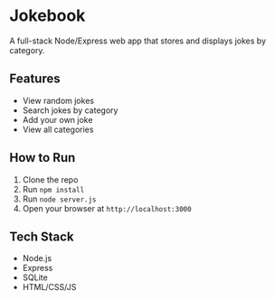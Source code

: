 # Jokebook 

A full-stack Node/Express web app that stores and displays jokes by category.

## Features
- View random jokes
- Search jokes by category
- Add your own joke
- View all categories

## How to Run
1. Clone the repo
2. Run `npm install`
3. Run `node server.js`
4. Open your browser at `http://localhost:3000`

## Tech Stack
- Node.js
- Express
- SQLite
- HTML/CSS/JS
